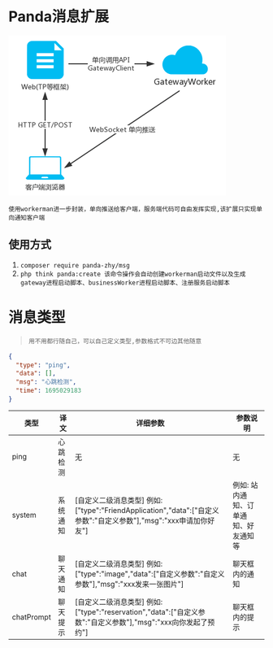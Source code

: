 # Panda消息扩展

![img.png](image/img.png)

`使用workerman进一步封装，单向推送给客户端，服务端代码可自由发挥实现,该扩展只实现单向通知客户端`

## 使用方式

1. `composer require panda-zhy/msg`
2. `php think panda:create 该命令操作会自动创建workerman启动文件以及生成gateway进程启动脚本、businessWorker进程启动脚本、注册服务启动脚本`

# 消息类型
> `用不用都行随自己，可以自己定义类型,参数格式不可边其他随意`
```json
{
  "type": "ping",
  "data": [],
  "msg": "心跳检测",
  "time": 1695029183
}
```

| 类型         | 译文   | 详细参数                                                                                    | 参数说明                |
|------------|------|-----------------------------------------------------------------------------------------|---------------------|
| ping       | 心跳检测 | 无                                                                                       | 无                   |
| system     | 系统通知 | [自定义二级消息类型]  例如:["type":"FriendApplication","data":["自定义参数":"自定义参数"],"msg":"xxx申请加你好友"] | 例如: 站内通知、订单通知、好友通知等 |
| chat       | 聊天通知 | [自定义二级消息类型]  例如:["type":"image","data":["自定义参数":"自定义参数"],"msg":"xxx发来一张图片"]             | 聊天框内的通知             |
| chatPrompt | 聊天提示 | [自定义二级消息类型]  例如:["type":"reservation","data":["自定义参数":"自定义参数"],"msg":"xxx向你发起了预约"]      | 聊天框内的提示             |

